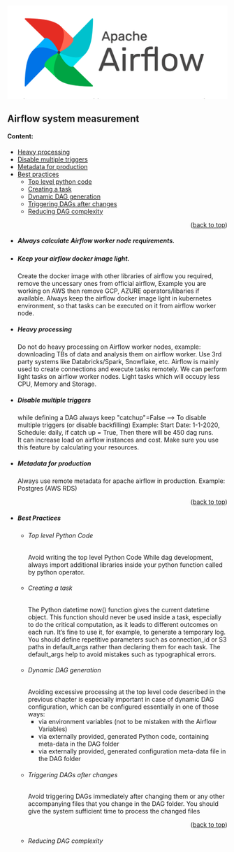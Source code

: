 <img src="airflow.png"/>
<div id="top"></div>

## Airflow system measurement
#### Content: 
  * <a href="#heavy_processing">Heavy processing</a>
  * <a href="#disable_multiple_triggers">Disable multiple triggers</a>
  * <a href="#metadata_for_production">Metadata for production</a>
  * <a href="#best_practices">Best practices</a>
    * <a href="#top_level_python_code">Top level python code</a>
    * <a href="#creating_a_task">Creating a task</a>
    * <a href="#dynamic_DAG_generation">Dynamic DAG generation</a>
    * <a href="#triggering_DAGs_after_changes">Triggering DAGs after changes</a>
    * <a href="#reducing_DAG_complexity">Reducing DAG complexity</a>


<p align="right">(<a href="#top">back to top</a>)</p>


  * ##### Always calculate Airflow worker node requirements.

<div id="light_docker"></div>

  * ##### Keep your airflow docker image light.
    Create the docker image with other libraries of airflow you required, remove the uncessary ones from official airflow, Example you are working on AWS then remove GCP, AZURE operators/libaries if available. Always keep the airflow docker image light in kubernetes environment, so that tasks can be executed on it from airflow worker node.

  

<div id="heavy_processing"></div>

  * ##### Heavy processing
    Do not do heavy processing on Airflow worker nodes, example: downloading TBs of data and analysis them on airflow worker. 
    Use 3rd party systems like Databricks/Spark, Snowflake, etc. Airflow is mainly used to create connections and execute tasks remotely. We can perform light tasks on airflow worker nodes. Light tasks which will occupy less CPU, Memory and Storage.

<div id="disable_multiple_triggers"></div>

  * ##### Disable multiple triggers
    while defining a DAG always keep "catchup"=False --> To disable multiple triggers (or disable backfilling)
    Example: Start Date: 1-1-2020, Schedule: daily, if catch up = True, Then there will be 450 dag runs.  
    It can increase load on airflow instances and cost. Make sure you use this feature by calculating your resources.

<div id="metadata_for_production"></div>

  * ##### Metadata for production
    Always use remote metadata for apache airflow in production.
    Example: Postgres (AWS RDS)
<p align="right">(<a href="#top">back to top</a>)</p>


<!-- Best Practices -->
<div id="best_practices"></div>

* ##### Best Practices
  <div id="top_level_python_code"></div>

    * ###### Top level Python Code
      Avoid writing the top level Python Code While dag development, always import additional libraries inside your python function called by python operator.

    <div id="creating_a_task"></div>

    * ###### Creating a task
        The Python datetime now() function gives the current datetime object.
        This function should never be used inside a task, especially to do the critical computation, as it leads to different outcomes on each run. It’s fine to use it, for example, to generate a temporary log.
        You should define repetitive parameters such as connection_id or S3 paths in default_args rather than declaring them for each task. 
        The default_args help to avoid mistakes such as typographical errors. 
    <div id="dynamic_DAG_generation"></div>

    * ###### Dynamic DAG generation
        Avoiding excessive processing at the top level code described in the previous chapter is especially important in case of dynamic DAG configuration, which can be configured essentially in one of those ways:
        * via environment variables (not to be mistaken with the Airflow Variables)
		* via externally provided, generated Python code, containing meta-data in the DAG folder
		* via externally provided, generated configuration meta-data file in the DAG folder
    
    <div id="triggering_DAGs_after_changes"></div>

    * ###### Triggering DAGs after changes
        Avoid triggering DAGs immediately after changing them or any other accompanying files that you change in the DAG folder.
        You should give the system sufficient time to process the changed files

    <p align="right">(<a href="#top">back to top</a>)</p>
    <div id="reducing_DAG_complexity"></div>

    * ###### Reducing DAG complexity 
